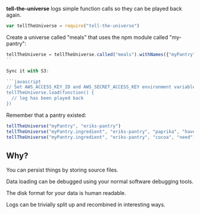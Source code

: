 **tell-the-universe** logs simple function calls so they can be played back again.

```javascript
var tellTheUniverse = require("tell-the-universe")
```

Create a universe called "meals" that uses the npm module called "my-pantry":

```javascript
tellTheUniverse = tellTheUniverse.called("meals").withNames({"myPantry": "my-pantry"})
``

Sync it with S3:

```javascript
// Set AWS_ACCESS_KEY_ID and AWS_SECRET_ACCESS_KEY environment variables, then:
tellTheUniverse.load(function() {
  // log has been played back
})
```

Remember that a pantry existed:

```javascript
tellTheUniverse("myPantry", "eriks-pantry")
tellTheUniverse("myPantry.ingredient", "eriks-pantry", "paprika", "have")
tellTheUniverse("myPantry.ingredient", "eriks-pantry", "cocoa", "need")
```

## Why?

You can persist things by storing source files.

Data loading can be debugged using your normal software debugging tools.

The disk format for your data is human readable.

Logs can be trivially split up and recombined in interesting ways.
